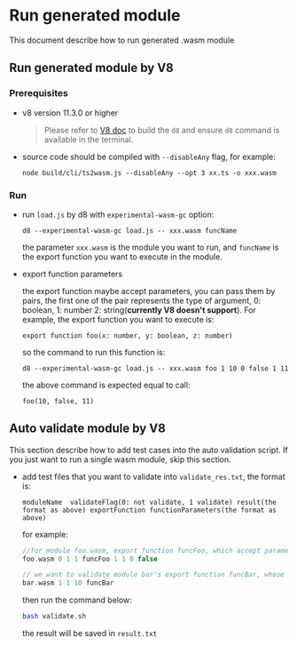 # Run generated module

This document describe how to run generated .wasm module

## Run generated module by V8

### Prerequisites
   - v8 version 11.3.0 or higher
      > Please refer to [V8 doc](https://v8.dev/docs/build) to build the `d8` and ensure `d8` command is available in the terminal.
   - source code should be compiled with `--disableAny` flag, for example:

      `node build/cli/ts2wasm.js --disableAny --opt 3 xx.ts -o xxx.wasm`

### Run

   - run `load.js` by d8 with `experimental-wasm-gc` option:

      `d8 --experimental-wasm-gc load.js -- xxx.wasm funcName`

      the parameter `xxx.wasm` is the module you want to run, and `funcName` is the export function you want to execute in the module.

   - export function parameters

      the export function maybe accept parameters, you can pass them by pairs, the first one of the pair represents the type of argument, 0: boolean, 1: number 2: string(**currently V8 doesn't support**). For example, the export function you want to execute is:

      `export function foo(x: number, y: boolean, z: number)`

      so the command to run this function is:

      `d8 --experimental-wasm-gc load.js -- xxx.wasm foo 1 10 0 false 1 11`

      the above command is expected equal to call:

      `foo(10, false, 11)`

## Auto validate module by V8

This section describe how to add test cases into the auto validation script. If you just want to run a single wasm module, skip this section.

- add test files that you want to validate into `validate_res.txt`, the format is:

   `moduleName  validateFlag(0: not validate, 1 validate) result(the format as above) exportFunction functionParameters(the format as above)`

   for example:

   ``` c++
   //for module foo.wasm, export function funcFoo, which accept parameter(number, boolean), here passes(1, false), return value is 1(number) but we dont want to validate it(validate flag is 0)
   foo.wasm 0 1 1 funcFoo 1 1 0 false

   // we want to validate module bar's export function funcBar, whose return value is 10, and it doesn't accept parameter
   bar.wasm 1 1 10 funcBar
   ```

   then run the command below:

   ```bash
   bash validate.sh
   ```

   the result will be saved in `result.txt`
